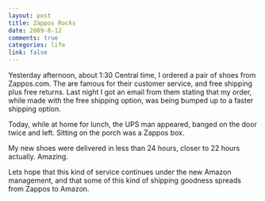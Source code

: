 ```yaml
--- 
layout: post
title: Zappos Rocks
date: 2009-8-12
comments: true
categories: life
link: false
---
```

Yesterday afternoon, about 1:30 Central time, I ordered a pair of shoes from Zappos.com. The are famous for their customer service, and free shipping plus free returns. Last night I got an email from them stating that my order, while made with the free shipping option, was being bumped up to a faster shipping option.

Today, while at home for lunch, the UPS man appeared, banged on the door twice and left. Sitting on the porch was a Zappos box.

My new shoes were delivered in less than 24 hours, closer to 22 hours actually. Amazing.

Lets hope that this kind of service continues under the new Amazon management, and that some of this kind of shipping goodness spreads from Zappos to Amazon.

